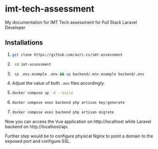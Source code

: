 # imt-tech-assessment
My documentation for IMT Tech assessment for Full Stack Laravel Developer

## Installations
1. ```bash
   git clone https://github.com/azri-cs/imt-assessment
   ```
2. ```bash
    cd imt-assessment
   ```
3. ```bash
    cp .env.example .env && cp backend/.env.example backend/.env
   ```
4. Adjust the value of both `.env` files accordingly.
5. ```bash
   docker compose up -d --build
   ```
6. ```bash
   docker compose exec backend php artisan key:generate
   ```
7. ```bash
   docker compose exec backend php artisan migrate
   ```

Now you can access the Vue application on http://localhost while Laravel backend on http://localhost/api.

Further step would be to configure physical Nginx to point a domain to the exposed port and configure SSL.
